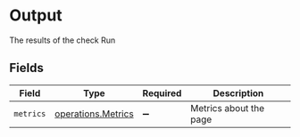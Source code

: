 # Output

The results of the check Run


## Fields

| Field                                                    | Type                                                     | Required                                                 | Description                                              |
| -------------------------------------------------------- | -------------------------------------------------------- | -------------------------------------------------------- | -------------------------------------------------------- |
| `metrics`                                                | [operations.Metrics](../../models/operations/metrics.md) | :heavy_minus_sign:                                       | Metrics about the page                                   |